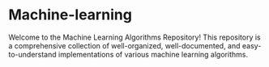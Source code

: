 # Machine-learning
Welcome to the Machine Learning Algorithms Repository! This repository is a comprehensive collection of well-organized, well-documented, and easy-to-understand implementations of various machine learning algorithms.
